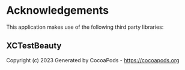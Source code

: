# Acknowledgements
This application makes use of the following third party libraries:

## XCTestBeauty

Copyright (c) 2023
Generated by CocoaPods - https://cocoapods.org
